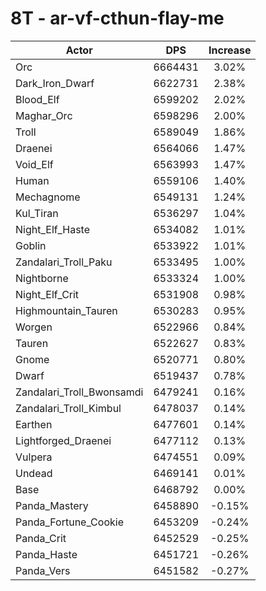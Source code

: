 # 8T - ar-vf-cthun-flay-me
| Actor | DPS | Increase |
|---|:---:|:---:|
|Orc|6664431|3.02%|
|Dark_Iron_Dwarf|6622731|2.38%|
|Blood_Elf|6599202|2.02%|
|Maghar_Orc|6598296|2.00%|
|Troll|6589049|1.86%|
|Draenei|6564066|1.47%|
|Void_Elf|6563993|1.47%|
|Human|6559106|1.40%|
|Mechagnome|6549131|1.24%|
|Kul_Tiran|6536297|1.04%|
|Night_Elf_Haste|6534082|1.01%|
|Goblin|6533922|1.01%|
|Zandalari_Troll_Paku|6533495|1.00%|
|Nightborne|6533324|1.00%|
|Night_Elf_Crit|6531908|0.98%|
|Highmountain_Tauren|6530283|0.95%|
|Worgen|6522966|0.84%|
|Tauren|6522627|0.83%|
|Gnome|6520771|0.80%|
|Dwarf|6519437|0.78%|
|Zandalari_Troll_Bwonsamdi|6479241|0.16%|
|Zandalari_Troll_Kimbul|6478037|0.14%|
|Earthen|6477601|0.14%|
|Lightforged_Draenei|6477112|0.13%|
|Vulpera|6474551|0.09%|
|Undead|6469141|0.01%|
|Base|6468792|0.00%|
|Panda_Mastery|6458890|-0.15%|
|Panda_Fortune_Cookie|6453209|-0.24%|
|Panda_Crit|6452529|-0.25%|
|Panda_Haste|6451721|-0.26%|
|Panda_Vers|6451582|-0.27%|

